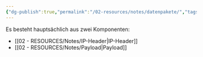 ```yaml
---
{"dg-publish":true,"permalink":"/02-resources/notes/datenpakete/","tags":["netzwerk/ip"]}
---
```


Es besteht hauptsächlich aus zwei Komponenten:


- [[02 - RESOURCES/Notes/IP-Header\|IP-Header]]  
- [[02 - RESOURCES/Notes/Payload\|Payload]]
